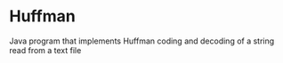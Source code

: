 # Huffman
Java program that implements Huffman coding and decoding of a string read from a text file

